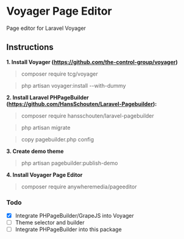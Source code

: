 # Voyager Page Editor
Page editor for Laravel Voyager

## Instructions

**1. Install Voyager (https://github.com/the-control-group/voyager)**

> composer require tcg/voyager

> php artisan voyager:install --with-dummy

**2. Install Laravel PHPageBuilder (https://github.com/HansSchouten/Laravel-Pagebuilder):**

> composer require hansschouten/laravel-pagebuilder

> php artisan migrate

> copy pagebuilder.php config

**3. Create demo theme**

> php artisan pagebuilder:publish-demo

**4. Install Voyager Page Editor**

> composer require anywheremedia/pageeditor




### Todo

- [x] Integrate PHPageBuilder/GrapeJS into Voyager
- [ ] Theme selector and builder
- [ ] Integrate PHPageBuilder into this package
